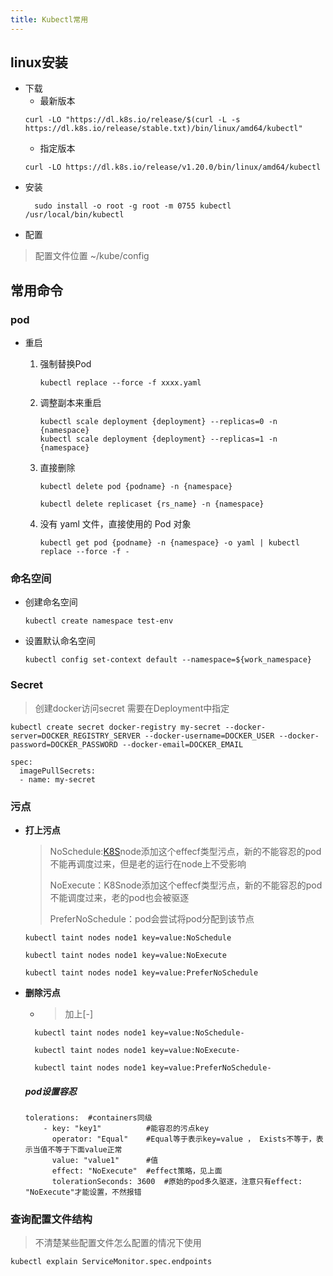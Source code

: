 ```yaml
---
title: Kubectl常用
---
```


##  linux安装

*	下载
	*	最新版本
	```
	curl -LO "https://dl.k8s.io/release/$(curl -L -s https://dl.k8s.io/release/stable.txt)/bin/linux/amd64/kubectl"
	```
	*	指定版本
	```
	curl -LO https://dl.k8s.io/release/v1.20.0/bin/linux/amd64/kubectl
	```
* 安装
  ```
    sudo install -o root -g root -m 0755 kubectl /usr/local/bin/kubectl
  ```
* 配置
> 配置文件位置 ~/kube/config 



## 常用命令

### pod

* 重启

  1. 强制替换Pod 
       ```
       kubectl replace --force -f xxxx.yaml
       ```

  2. 调整副本来重启
       ```
       kubectl scale deployment {deployment} --replicas=0 -n {namespace}
       kubectl scale deployment {deployment} --replicas=1 -n {namespace}
       ```
  3. 直接删除
       ```
       kubectl delete pod {podname} -n {namespace}
      
       kubectl delete replicaset {rs_name} -n {namespace}
      ```
  4. 没有 yaml 文件，直接使用的 Pod 对象

       ```
       kubectl get pod {podname} -n {namespace} -o yaml | kubectl replace --force -f -
       ```


### 命名空间

* 创建命名空间

    ```
    kubectl create namespace test-env 
    ```

* 设置默认命名空间

    ```
    kubectl config set-context default --namespace=${work_namespace}
    ```

### Secret

> 创建docker访问secret
> 需要在Deployment中指定

    kubectl create secret docker-registry my-secret --docker-server=DOCKER_REGISTRY_SERVER --docker-username=DOCKER_USER --docker-password=DOCKER_PASSWORD --docker-email=DOCKER_EMAIL

```
spec:
  imagePullSecrets:
  - name: my-secret
```

### 污点

* **打上污点**

  > NoSchedule:[K8S](https://www.iyunw.cn/archives/tag/k8s/)node添加这个effecf类型污点，新的不能容忍的pod不能再调度过来，但是老的运行在node上不受影响
  >
  > NoExecute：K8Snode添加这个effecf类型污点，新的不能容忍的pod不能调度过来，老的pod也会被驱逐
  >
  > PreferNoSchedule：pod会尝试将pod分配到该节点

    ```
    kubectl taint nodes node1 key=value:NoSchedule
  
    kubectl taint nodes node1 key=value:NoExecute
  
    kubectl taint nodes node1 key=value:PreferNoSchedule
    ```
  
* **删除污点**

  * > 加上[-] 

  ```
    kubectl taint nodes node1 key=value:NoSchedule-
  
    kubectl taint nodes node1 key=value:NoExecute-
  
    kubectl taint nodes node1 key=value:PreferNoSchedule-
  ```

  ##### **pod设置容忍**

  ```
  tolerations:  #containers同级
      - key: "key1"          #能容忍的污点key
        operator: "Equal"    #Equal等于表示key=value ， Exists不等于，表示当值不等于下面value正常
        value: "value1"      #值
        effect: "NoExecute"  #effect策略，见上面
        tolerationSeconds: 3600  #原始的pod多久驱逐，注意只有effect: "NoExecute"才能设置，不然报错
  ```
  
  

### 查询配置文件结构

> 不清楚某些配置文件怎么配置的情况下使用

```
kubectl explain ServiceMonitor.spec.endpoints
```

